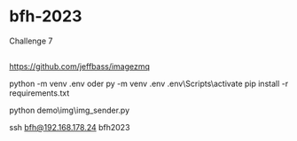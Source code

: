 # bfh-2023
Challenge 7



## 
https://github.com/jeffbass/imagezmq

python -m venv .env oder  py -m venv .env 
.env\Scripts\activate
pip install -r requirements.txt  

python demo\img\img_sender.py

ssh bfh@192.168.178.24
bfh2023